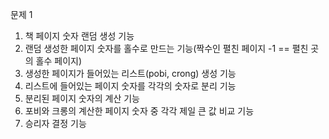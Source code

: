 문제 1

1. 책 페이지 숫자 랜덤 생성 기능
2. 랜덤 생성한 페이지 숫자를 홀수로 만드는 기능(짝수인 펼친 페이지 -1 == 펼친 곳의 홀수 페이지)
3. 생성한 페이지가 들어있는 리스트(pobi, crong) 생성 기능
4. 리스트에 들어있는 페이지 숫자를 각각의 숫자로 분리 기능
5. 분리된 페이지 숫자의 계산 기능
6. 포비와 크롱의 계산한 페이지 숫자 중 각각 제일 큰 값 비교 기능
7. 승리자 결정 기능